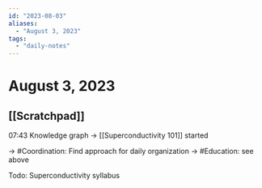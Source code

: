 ```yaml
---
id: "2023-08-03"
aliases:
  - "August 3, 2023"
tags:
  - "daily-notes"
---
```


# August 3, 2023
[[Scratchpad]]
--
07:43
Knowledge graph -> [[Superconductivity 101]] started

-> #Coordination: Find approach for daily organization
-> #Education: see above

Todo: Superconductivity syllabus


